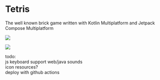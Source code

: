 # Tetris

The well known brick game written with Kotlin Multiplatform and Jetpack Compose Multiplatform




![](https://github.com/deviant-studio/Tetris/blob/master/media/2017-11-08_18-23-37.gif)


![](https://github.com/deviant-studio/Tetris/blob/master/media/qemu-system-i386_2017-11-10_00-11-27.png)


todo:  
js keyboard support
web/java sounds  
icon resources?  
deploy with github actions
